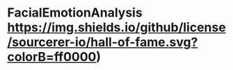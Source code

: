 # FacialEmotionAnalysis https://img.shields.io/github/license/sourcerer-io/hall-of-fame.svg?colorB=ff0000)
